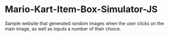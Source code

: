 # Mario-Kart-Item-Box-Simulator-JS
Sample website that generated random images when the user clicks on the main image, as well as inputs a number of their choice.
